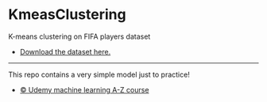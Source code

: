 # KmeasClustering
K-means clustering on FIFA players dataset
* [Download the dataset here.](https://www.kaggle.com/lavanyasarma/fifa-2020-player-dataset) 
-----------------------------------------------------------------------------------------------
This repo contains a very simple model just to practice!
* [© Udemy machine learning A-Z course](https://www.udemy.com/course/machinelearning/) 
